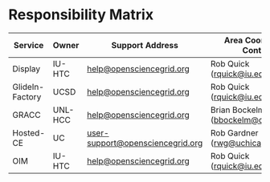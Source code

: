 # Responsibility Matrix

| Service         | Owner   | Support Address          | Area Coordinator Contact                     | Service Catalog | Service Portfolio |
|-----------------|---------|--------------------------|----------------------------------------|-----------------|-------------------|
| Display         | IU-HTC  | help@opensciencegrid.org | Rob Quick (rquick@iu.edu)              | [Link](https://github.com/opensciencegrid/operations/blob/master/docs/ServiceManagement/ServiceCatalog/SC_Display.md)                |                   |
| GlideIn-Factory | UCSD    | help@opensciencegrid.org | Rob Quick (rquick@iu.edu)              | [Link](https://github.com/opensciencegrid/operations/blob/master/docs/ServiceManagement/ServiceCatalog/SC_GlideInFactory.md)                |                   |
| GRACC           | UNL-HCC | help@opensciencegrid.org | Brian Bockelman (bbockelm@cse.unl.edu) | [Link](https://github.com/opensciencegrid/operations/blob/master/docs/ServiceManagement/ServiceCatalog/SC_GRACC.md)                |                   | 
| Hosted-CE       | UC      | user-support@opensciencegrid.org | Rob Gardner (rwg@uchicago.edu)         | [Link](https://github.com/opensciencegrid/operations/blob/master/docs/ServiceManagement/ServiceCatalog/SC_HostedCE.md)                |                   |
| OIM             | IU-HTC  | help@opensciencegrid.org | Rob Quick (rquick@iu.edu)              | [Link](https://github.com/opensciencegrid/operations/blob/master/docs/ServiceManagement/ServiceCatalog/SC_OIM.md)               |                   |
